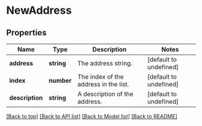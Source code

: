 # NewAddress

## Properties

|Name | Type | Description | Notes|
|------------ | ------------- | ------------- | -------------|
|**address** | **string** | The address string. | [default to undefined]|
|**index** | **number** | The index of the address in the list. | [default to undefined]|
|**description** | **string** | A description of the address. | [default to undefined]|




[[Back to top]](#) [[Back to API list]](../../README.md#documentation-for-api-endpoints) [[Back to Model list]](../../README.md#documentation-for-models) [[Back to README]](../../README.md)
